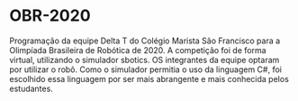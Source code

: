 # OBR-2020
Programação da equipe Delta T do Colégio Marista São Francisco para a Olimpíada Brasileira de Robótica de 2020. A competição foi de forma virtual, utilizando o simulador sbotics. OS integrantes da equipe optaram por utilizar o robô. Como o simulador permitia o uso da linguagem C#, foi escolhido essa linguagem por ser mais abrangente e mais conhecida pelos estudantes.
